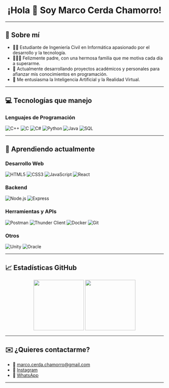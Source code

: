 <h1 align="center">¡Hola 👋 Soy Marco Cerda Chamorro!</h1>

---

## 🧠 Sobre mí

- 👨‍💻 Estudiante de Ingeniería Civil en Informática apasionado por el desarrollo y la tecnología.
- 👨‍👩‍👧 Felizmente padre, con una hermosa familia que me motiva cada día a superarme.
- 🔧 Actualmente desarrollando proyectos académicos y personales para afianzar mis conocimientos en programación.
- 🚀 Me entusiasma la Inteligencia Artificial y la Realidad Virtual.

---

## 💻 Tecnologías que manejo

### Lenguajes de Programación

![C++](https://img.shields.io/badge/C++-00599C?style=flat&logo=cplusplus&logoColor=white)
![C](https://img.shields.io/badge/C-000000?style=flat&logo=c&logoColor=white)
![C#](https://img.shields.io/badge/C%23-239120?style=flat&logo=c-sharp&logoColor=white)
![Python](https://img.shields.io/badge/Python-3776AB?style=flat&logo=python&logoColor=white)
![Java](https://img.shields.io/badge/Java-ED8B00?style=flat&logo=java&logoColor=white)
![SQL](https://img.shields.io/badge/SQL-003B57?style=flat&logo=mysql&logoColor=white)

---

## 🚧 Aprendiendo actualmente

### Desarrollo Web

![HTML5](https://img.shields.io/badge/HTML5-E34F26?style=flat&logo=html5&logoColor=white)
![CSS3](https://img.shields.io/badge/CSS3-1572B6?style=flat&logo=css3&logoColor=white)
![JavaScript](https://img.shields.io/badge/JavaScript-F7DF1E?style=flat&logo=javascript&logoColor=black)
![React](https://img.shields.io/badge/React-61DAFB?style=flat&logo=react&logoColor=black)

### Backend

![Node.js](https://img.shields.io/badge/Node.js-339933?style=flat&logo=nodedotjs&logoColor=white)
![Express](https://img.shields.io/badge/Express-000000?style=flat&logo=express&logoColor=white)

### Herramientas y APIs

![Postman](https://img.shields.io/badge/Postman-FF6C37?style=flat&logo=postman&logoColor=white)
![Thunder Client](https://img.shields.io/badge/ThunderClient-002?style=flat&logo=thunder&logoColor=white)
![Docker](https://img.shields.io/badge/Docker-2496ED?style=flat&logo=docker&logoColor=white)
![Git](https://img.shields.io/badge/Git-F05032?style=flat&logo=git&logoColor=white)

### Otros

![Unity](https://img.shields.io/badge/Unity-000000?style=flat&logo=unity&logoColor=white)
![Oracle](https://img.shields.io/badge/PL%2FSQL-F80000?style=flat&logo=oracle&logoColor=white)



---

## 📈 Estadísticas GitHub

<p align="center">
  <img height="160em" src="https://github-readme-stats.vercel.app/api?username=marco-0107&show_icons=true&theme=radical" />
  <img height="160em" src="https://github-readme-stats.vercel.app/api/top-langs/?username=marco-0107&layout=compact&theme=radical" />
</p>

---

## ✉️ ¿Quieres contactarme?

- 📧 [marco.cerda.chamorro@gmail.com](mailto:marco.cerda.chamorro@gmail.com)  
- 📸 [Instagram](https://instagram.com/_lil.marcuu_)  
- 💬 [WhatsApp](https://wa.me/56948562007)

---


